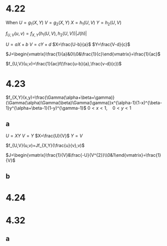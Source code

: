 # 4.22

When
$U=g_1(X,Y)$
$V=g_2(X,Y)$
$X=h_1(U,V)$
$Y=h_2(U,V)$

$f_{U,V}(u,v)=f_{X,Y}(h_1(U,V),h_2(U,V))|J(h)|$

$U=aX+b$
$V=cY+d$
$X=\frac{U-b}{a}$
$Y=\frac{V-d}{c}$

$J=\begin{vmatrix}\frac{1}{a}&0\\0&\frac{1}{c}\end{vmatrix}=\frac{1}{ac}$

$f_{U,V}(u,v)=\frac{1}{ac}f(\frac{u-b}{a},\frac{v-d}{c})$

# 4.23

$f_{X,Y}(x,y)=\frac{\Gamma(\alpha+\beta+\gamma)}{\Gamma(\alpha)\Gamma(\beta)\Gamma(\gamma)}x^{\alpha-1}(1-x)^{\beta-1}y^{\alpha+\beta-1}(1-y)^{\gamma-1}$
$0<x<1,\quad0<y<1$

## a

$U=XY$
$V=Y$
$X=\frac{U}{V}$
$Y=V$

$f_{U,V}(u,v)=Jf_{X,Y}(\frac{u}{v},v)$

$J=\begin{vmatrix}\frac{1}{V}&\frac{-U}{V^{2}}\\0&1\end{vmatrix}=\frac{1}{V}$


## b

# 4.24
# 4.32
## a